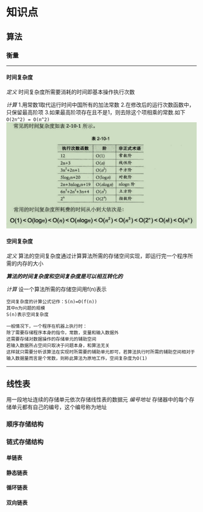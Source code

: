 # 知识点

## 算法
### 衡量

---

#### 时间复杂度
*定义*
时间复杂度所需要消耗的时间即基本操作执行次数

*计算*
1.用常数1取代运行时间中国所有的加法常数
2.在修改后的运行次数函数中，只保留最高阶项
3.如果最高阶项存在且不是1，则去除这个项相乘的常数.如下
` O(2n^2) = O(n^2) `
![alt text](image.png)

#### 空间复杂度
*定义*
 算法的空间复杂度通过计算算法所需的存储空间实现，即运行完一个程序所需的内存的大小    

***算法的时间复杂度和空间复杂度是可以相互转化的***

*计算*
设一个算法所需的存储空间用f(n)表示
```
空间复杂度的计算公式记作：S(n)=O(f(n))　　
其中n为问题的规模
S(n)表示空间复杂度
```
```
一般情况下，一个程序在机器上执行时：
除了需要存储程序本身的指令，常数，变量和输入数据外
还需要存储对数据操作的存储单元的辅助空间
若输入数据所占空间只取决于问题本身，和算法无关
这样就只需要分析该算法在实现时所需要的辅助单元即可，若算法执行时所需的辅助空间相对于输入数据量而言是个常数，则称此算法为原地工作，空间复杂度为O(1)

```


---


## 线性表
用一段地址连续的存储单元依次存储线性表的数据元
*编号地址*
存储器中的每个存储单元都有自己的编号，这个编号称为地址

### 顺序存储结构

### 链式存储结构
#### 单链表
#### 静态链表
#### 循环链表
#### 双向链表

